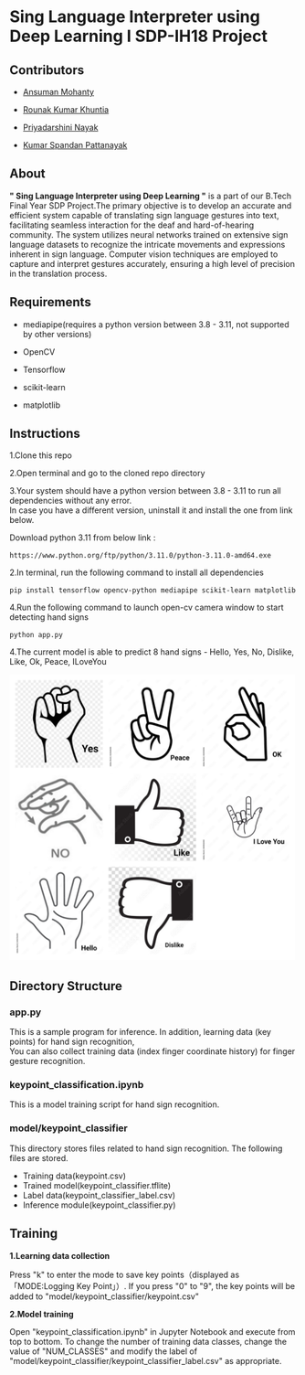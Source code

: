 <h1>Sing Language Interpreter using Deep Learning I SDP-IH18 Project</h1>

<h2>Contributors</h2>

- [Ansuman Mohanty](https://github.com/Ansuman3152)

- [Rounak Kumar Khuntia](https://github.com/RonakKhuntia)

- [Priyadarshini Nayak](https://github.com/priyu1109)

- [Kumar Spandan Pattanayak](https://github.com/5p7Ro0t)

<h2>About</h2>

<b>" Sing Language Interpreter using Deep Learning "</b> is a part of our B.Tech Final Year SDP Project.The primary objective is to develop an accurate and efficient system capable of translating sign language gestures 
into text, facilitating seamless interaction for the deaf and hard-of-hearing community. The system utilizes neural networks trained on extensive sign language datasets to recognize the 
intricate movements and expressions inherent in sign language. Computer vision techniques are employed to 
capture and interpret gestures accurately, ensuring a high level of precision in the translation process. 

<h2>Requirements</h2>

- mediapipe(requires a python version between 3.8 - 3.11, not supported by other versions)
  
- OpenCV
  
- Tensorflow
  
- scikit-learn
  
- matplotlib

<h2>Instructions</h2>

1.Clone this repo

2.Open terminal and go to the cloned repo directory

3.Your system should have a python version between 3.8 - 3.11 to run all dependencies without any error.<br>
In case you have a different version, uninstall it and install the one from link below.

  Download python 3.11 from below link :

    https://www.python.org/ftp/python/3.11.0/python-3.11.0-amd64.exe

2.In terminal, run the following command to install all dependencies

    pip install tensorflow opencv-python mediapipe scikit-learn matplotlib

4.Run the following command to launch open-cv camera window to start detecting hand signs

    python app.py

4.The current model is able to predict 8 hand signs - Hello, Yes, No, Dislike, Like, Ok, Peace, ILoveYou

<img src="https://github.com/RonakKhuntia/Sign-Language-Interpreter-using-Deep-Learning/blob/main/hand-signs.jpg" alt="Alt Text" width="500" height="500">

<h2>Directory Structure</h2>

<h3>app.py</h3>

This is a sample program for inference.
In addition, learning data (key points) for hand sign recognition,<br>
You can also collect training data (index finger coordinate history) for finger gesture recognition.

<h3>keypoint_classification.ipynb</h3>

This is a model training script for hand sign recognition.

<h3>model/keypoint_classifier</h3>
This directory stores files related to hand sign recognition.
The following files are stored.

- Training data(keypoint.csv)
- Trained model(keypoint_classifier.tflite)
- Label data(keypoint_classifier_label.csv)
- Inference module(keypoint_classifier.py)

<h2>Training</h2>

<b>1.Learning data collection</b>

Press "k" to enter the mode to save key points（displayed as 「MODE:Logging Key Point」）.
If you press "0" to "9", the key points will be added to "model/keypoint_classifier/keypoint.csv"

<b>2.Model training</b>

Open "keypoint_classification.ipynb" in Jupyter Notebook and execute from top to bottom.
To change the number of training data classes, change the value of "NUM_CLASSES" and modify the label of  "model/keypoint_classifier/keypoint_classifier_label.csv" as appropriate.
